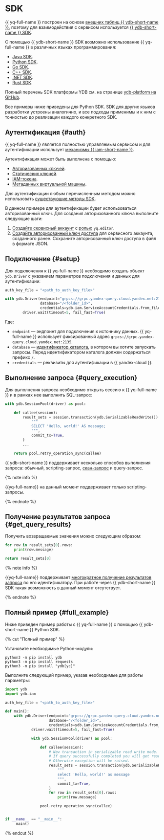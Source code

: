 # SDK

{{ yq-full-name }} построен на основе [внешних таблиц {{ ydb-short-name }}](https://ydb.tech/docs/ru/concepts/datamodel/external_table), поэтому для взаимодействия с сервисом используется [{{ ydb-short-name }} SDK](https://ydb.tech/docs/ru/reference/ydb-sdk/).

C помощью {{ ydb-short-name }} SDK возможно использование {{ yq-full-name }} в различных языках программирования:
* [Java SDK](https://github.com/ydb-platform/ydb-java-sdk).
* [Python SDK](https://github.com/ydb-platform/ydb-python-sdk).
* [Go SDK](https://github.com/ydb-platform/ydb-go-sdk).
* [C++ SDK](https://github.com/ydb-platform/ydb-cpp-sdk).
* [.NET SDK](https://github.com/ydb-platform/ydb-dotnet-sdk).
* [Rust SDK](https://github.com/ydb-platform/ydb-rs-sdk).

Полный перечень SDK платформы YDB см. на странице [ydb-platform на GitHub](https://github.com/orgs/ydb-platform/repositories?type=all&q=sdk).

Все примеры ниже приведены для Python SDK. SDK для других языков разработки устроены аналогично, и все подходы применимы и к ним с точностью до реализации каждого конкретного SDK.

## Аутентификация {#auth}

{{ yq-full-name }} является полностью управляемым сервисом и для аутентификации использует [механизмы {{ iam-short-name }}](../../iam/concepts/authorization/#authentication).

Аутентификация может быть выполнена с помощью:
* [Авторизованных ключей](../../iam/concepts/authorization/key.md).
* [Статических ключей](../../iam/concepts/authorization/access-key.md).
* [IAM-токена](../../iam/concepts/authorization/iam-token.md).
* [Метаданных виртуальной машины](../../compute/concepts/vm-metadata.md).

Для аутентификации любым перечисленным методом можно использовать [существующие методы SDK](https://github.com/ydb-platform/ydb-python-sdk/blob/main/ydb/driver.py).

В данном примере для аутентификации будет использоваться авторизованный ключ. Для создания авторизованного ключа выполните следующие шаги:

1. [Создайте сервисный аккаунт](../../iam/operations/sa/create.md) с [ролью](../security/#query-editor) `yq.editor`.
1. [Создайте авторизованный ключ доступа](../../iam/operations/authorized-key/create.md) для сервисного аккаунта, созданного ранее. Сохраните авторизованный ключ доступа в файл в формате JSON.

## Подключение {#setup}

Для подключения к {{ yq-full-name }} необходимо создать объект `ydb.Driver` с указанием параметров подключения и данных для аутентификации:

```python
auth_key_file = "<path_to_auth_key_file>"

with ydb.Driver(endpoint="grpcs://grpc.yandex-query.cloud.yandex.net:2135",
                database="/<folder_id>",
                credentials=ydb.iam.ServiceAccountCredentials.from_file(auth_key_file)) as driver:
        driver.wait(timeout=5, fail_fast=True)
```

Где:
* `endpoint` — эндпоинт для подключения к источнику данных. {{ yq-full-name }} использует фиксированный адрес `grpcs://grpc.yandex-query.cloud.yandex.net:2135`.
* `database` — [идентификатор каталога](../../resource-manager/operations/folder/get-id.md), в котором вы хотите запускать запросы. Перед идентификатором каталога должен содержаться префикс `/`.
* `credentials` — реквизиты для аутентификации в {{ yandex-cloud }}.

## Выполнение запроса {#query_execution}

Для выполнения запроса необходимо открыть сессию к {{ yq-full-name }} и в рамках нее выполнить SQL-запрос:

```python
with ydb.SessionPool(driver) as pool:

    def callee(session):
        result_sets = session.transaction(ydb.SerializableReadWrite()).execute(
            """
            SELECT 'Hello, world!' AS message;
            """,
            commit_tx=True,
        )
        ...

    return pool.retry_operation_sync(callee)
```

{{ ydb-short-name }} поддерживает несколько способов выполнения запроса: обычный, scripting-запрос, [скан-запрос](https://ydb.tech/docs/ru/concepts/scan_query) и query-запрос.

{% note info %}

{{yq-full-name}} на данный момент поддерживает только scripting-запросы.

{% endnote %}

## Получение результатов запроса {#get_query_results}

Получить возвращаемые значения можно следующим образом:

```python
for row in result_sets[0].rows:
    print(row.message)

return result_sets[0]
```

{% note info %}

{{yq-full-name}} поддерживает [многократное получение результатов запроса](../api/methods/get-query-results.md) по его идентификатору. При работе через {{ ydb-short-name }} SDK такая возможность в данный момент отсутствует.

{% endnote %}

## Полный пример {#full_example}

Ниже приведен пример работы с {{ yq-full-name }} с помощью {{ ydb-short-name }} Python SDK.

{% cut "Полный пример" %}

Установите необходимые Python-модули:

```shell
python3 -m pip install ydb
python3 -m pip install requests
python3 -m pip install "ydb[yc]"
```

Выполните следующий пример, указав необходимые для работы параметры:

```python
import ydb
import ydb.iam

auth_key_file = "<path_to_auth_key_file>"

def main():
    with ydb.Driver(endpoint="grpcs://grpc.yandex-query.cloud.yandex.net:2135",
                    database="/<folder_id>",
                    credentials=ydb.iam.ServiceAccountCredentials.from_file(auth_key_file)) as driver:
            driver.wait(timeout=5, fail_fast=True)

            with ydb.SessionPool(driver) as pool:

                def callee(session):
                    # New transaction in serializable read write mode.
                    # If query successfully completed you will get result sets.
                    # Otherwise exception will be raised.
                    result_sets = session.transaction(ydb.SerializableReadWrite()).execute(
                        """
                        select 'Hello, world!' as message
                        """,
                        commit_tx=True,
                    )
                    for row in result_sets[0].rows:
                        print(row.message)

                pool.retry_operation_sync(callee)


if __name__ == "__main__":
     main()
```

{% endcut %}
